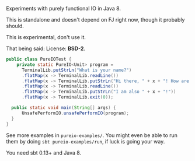 Experiments with purely functional IO in Java 8.

This is standalone and doesn't depend on FJ right now, though it probably
should.

This is experimental, don't use it.

That being said:
  License: **BSD-2**.

```java
public class PureIOTest {
    private static PureIO<Unit> program =
      TerminalLib.putStrLn("What is your name?")
      .flatMap(x -> TerminalLib.readLine())
      .flatMap(x -> TerminalLib.putStrLn("Hi there, " + x + "! How are you?"))
      .flatMap(x -> TerminalLib.readLine())
      .flatMap(x -> TerminalLib.putStrLn("I am also " + x + "!"))
      .flatMap(x -> TerminalLib.exit(0));

  public static void main(String[] args) {
      UnsafePerformIO.unsafePerformIO(program);
  }
}
```

See more examples in `pureio-examples/`. You might even be able to run them by
doing `sbt pureio-examples/run`, if luck is going your way.

You need sbt 0.13+ and Java 8.
